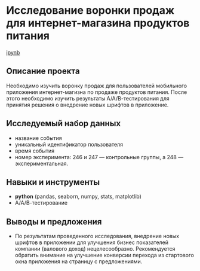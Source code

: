 # Исследование воронки продаж для интернет-магазина продуктов питания

[ipynb](https://github.com/mrasnyuk/Practicum-Data-Analist-Portfolio/blob/main/aab_foodstuff/aab_foodstuff.ipynb)


## Описание проекта

Необходимо изучить воронку продаж для пользователей мобильного приложения интернет-магизна по продаже продуктов питания. После этого необходимо изучить результаты А/А/В-тестирования для принятия решения о внедрение новых шрифтов в приложение.


## Исследуемый набор данных

- название события
- уникальный идентификатор пользователя
- время события
- номер эксперимента: 246 и 247 — контрольные группы, а 248 — экспериментальная.

  
## Навыки и инструменты

- **python** (pandas, seaborn, numpy, stats, matplotlib)
- А/А/В-тестирование


## Выводы и предложения

- По результатам проведенного исследования, внедрение новых шрифтов в приложении для улучшения бизнес показателей компании (валового доход) нецелесообразно. Рекомендуется обратить внимание на улучшение конверсии перехода из стартового окна приложения на страницу с предложениями.
